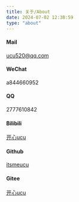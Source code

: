 ```yaml
---
title: 关于/About
date: 2024-07-02 12:38:59
type: "about"
---
```


#### Mail

ucu520@qq.com

#### WeChat

a844660952

#### QQ

2777610842

#### Bilibili

[开心ucu](https://space.bilibili.com/43139664?spm_id_from=333.1007.0.0)

#### Github

[itsmeucu](https://github.com/itsmeucu)

#### Gitee

[开心ucu](https://gitee.com/ucu520)
